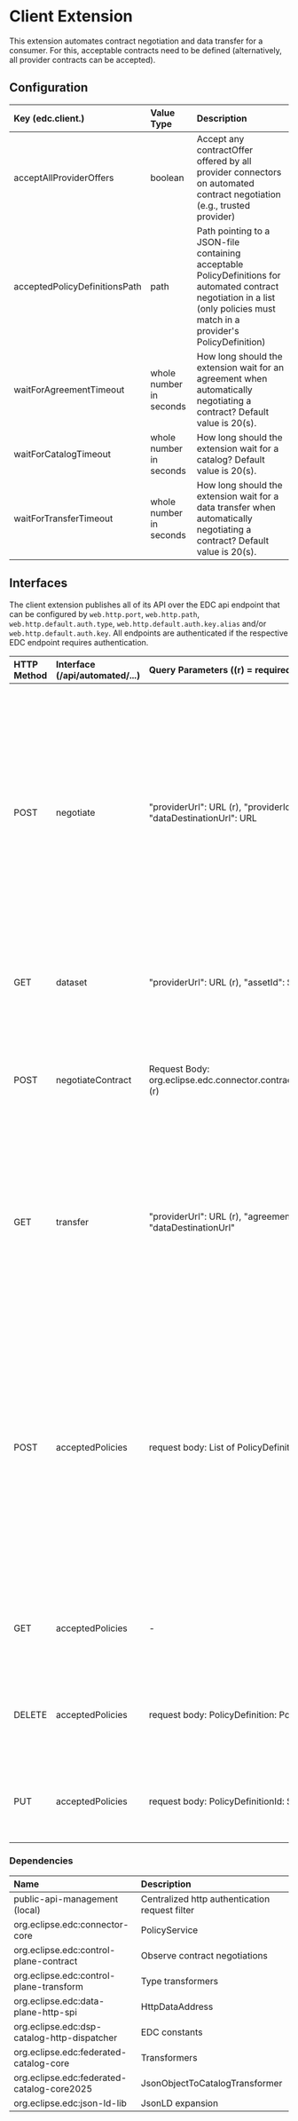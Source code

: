 # Client Extension

This extension automates contract negotiation and data transfer for a consumer. For this, acceptable contracts need to
be defined (alternatively, all provider contracts can be accepted).

## Configuration

| Key (edc.client.)             | Value Type              | Description                                                                                                                                                                   |
|:------------------------------|:------------------------|:------------------------------------------------------------------------------------------------------------------------------------------------------------------------------|
| acceptAllProviderOffers       | boolean                 | Accept any contractOffer offered by all provider connectors on automated contract negotiation (e.g., trusted provider)                                                        |
| acceptedPolicyDefinitionsPath | path                    | Path pointing to a JSON-file containing acceptable PolicyDefinitions for automated contract negotiation in a list (only policies must match in a provider's PolicyDefinition) |
| waitForAgreementTimeout       | whole number in seconds | How long should the extension wait for an agreement when automatically negotiating a contract? Default value is 20(s).                                                        |
| waitForCatalogTimeout         | whole number in seconds | How long should the extension wait for a catalog? Default value is 20(s).                                                                                                     |
| waitForTransferTimeout        | whole number in seconds | How long should the extension wait for a data transfer when automatically negotiating a contract? Default value is 20(s).                                                     |

## Interfaces

The client extension publishes all of its API over the EDC api endpoint that can be configured by `web.http.port`,
`web.http.path`, `web.http.default.auth.type`, `web.http.default.auth.key.alias` and/or `web.http.default.auth.key`. All
endpoints are authenticated if the respective EDC endpoint requires authentication.

| HTTP Method | Interface (/api/automated/...) | Query Parameters ((r) = required)                                                                  | Description                                                                                                                                                                                                                                                                                                                                        |
|:------------|:-------------------------------|:---------------------------------------------------------------------------------------------------|:---------------------------------------------------------------------------------------------------------------------------------------------------------------------------------------------------------------------------------------------------------------------------------------------------------------------------------------------------|
| POST        | negotiate                      | "providerUrl": URL (r), "providerId": String (r), "assetId": String (r), "dataDestinationUrl": URL | Perform an automated contract negotiation with a provider (given provider URL and ID) and get the data stored for the specified asset. Optionally, a data destination URL can be specified where the data is sent to instead of the extension's log, or a data address can be provided through the request body which defines the data destination |
| GET         | dataset                        | "providerUrl": URL (r), "assetId": String (r), "providerId": String (r)                            | Get dataset from the specified provider's catalog that contains the specified asset's policies.                                                                                                                                                                                                                                                    |
| POST        | negotiateContract              | Request Body: org.eclipse.edc.connector.contract.spi.types.negotiation.ContractRequest (r)         | Using a contractRequest (JSON in http request body), negotiate a contract. Returns the corresponding agreementId on success.                                                                                                                                                                                                                       |
| GET         | transfer                       | "providerUrl": URL (r), "agreementId": String (r), "assetId": String (r), "dataDestinationUrl"     | Submits a data transfer request to the providerUrl. On success, returns the data behind the specified asset. Optionally, a data destination URL can be specified where the data is sent to instead of the extension's log.                                                                                                                         |
| POST        | acceptedPolicies               | request body: List of PolicyDefinitions (JSON) (r)                                                 | Adds the given PolicyDefinitions to the accepted PolicyDefinitions list (Explanation: On fully automated negotiation, the provider's PolicyDefinition is matched against the consumer's accepted PolicyDefinitions list. If any PolicyDefinition fits the provider's, the negotiation continues.) Returns "OK"-Response if requestBody is valid.   |
| GET         | acceptedPolicies               | -                                                                                                  | Returns the client extension's accepted policy definitions for fully automated negotiation.                                                                                                                                                                                                                                                        |
| DELETE      | acceptedPolicies               | request body: PolicyDefinition: PolicyDefinition (JSON) (r)                                        | Updates the client extension's accepted policy definition with the same policyDefinitionId as the request.                                                                                                                                                                                                                                         |
| PUT         | acceptedPolicies               | request body: PolicyDefinitionId: String (JSON) (r)                                                | Deletes a client extension's accepted policy definition with the same policyDefinitionId as the request.                                                                                                                                                                                                                                           |

### Dependencies

| Name                                        | Description                                    |
|:--------------------------------------------|:-----------------------------------------------|
| public-api-management (local)               | Centralized http authentication request filter |
| org.eclipse.edc:connector-core              | PolicyService                                  |
| org.eclipse.edc:control-plane-contract      | Observe contract negotiations                  |
| org.eclipse.edc:control-plane-transform     | Type transformers                              |
| org.eclipse.edc:data-plane-http-spi         | HttpDataAddress                                |
| org.eclipse.edc:dsp-catalog-http-dispatcher | EDC constants                                  |
| org.eclipse.edc:federated-catalog-core      | Transformers                                   |
| org.eclipse.edc:federated-catalog-core2025  | JsonObjectToCatalogTransformer                 |
| org.eclipse.edc:json-ld-lib                 | JsonLD expansion                               |
